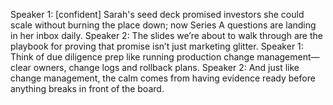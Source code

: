 Speaker 1: [confident] Sarah's seed deck promised investors she could scale without burning the place down; now Series A questions are landing in her inbox daily.
Speaker 2: The slides we’re about to walk through are the playbook for proving that promise isn’t just marketing glitter.
Speaker 1: Think of due diligence prep like running production change management—clear owners, change logs and rollback plans.
Speaker 2: And just like change management, the calm comes from having evidence ready before anything breaks in front of the board.
